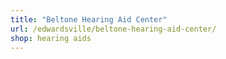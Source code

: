 ```yaml
---
title: "Beltone Hearing Aid Center"
url: /edwardsville/beltone-hearing-aid-center/
shop: hearing aids
---
```

